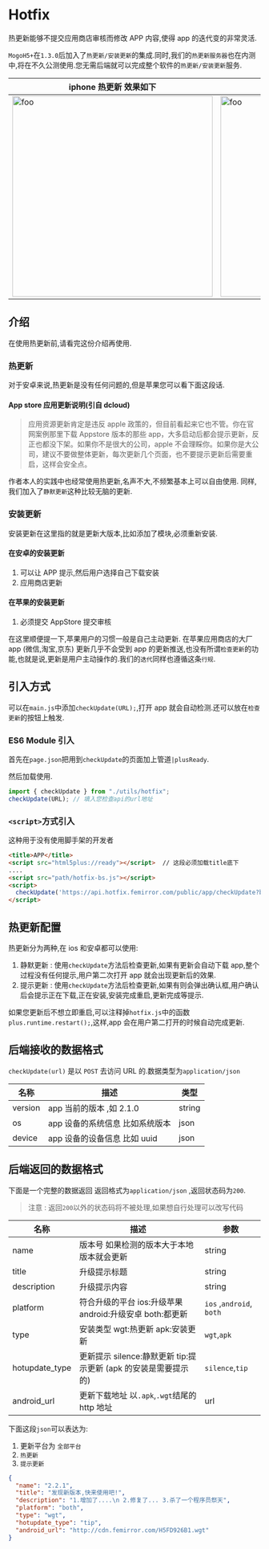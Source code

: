 # Hotfix

热更新能够不提交应用商店审核而修改 APP 内容,使得 app 的迭代变的非常灵活.

`MogoH5+`在`1.3.0`后加入了`热更新/安装更新`的集成.同时,我们的`热更新服务器`也在内测中,将在不久公测使用.您无需后端就可以完成整个软件的`热更新/安装更新`服务.

| iphone 热更新 效果如下                                           | 安卓热更新效果如下                                                    | 安卓安装更新如下                                                      |
| ---------------------------------------------------------------- | --------------------------------------------------------------------- | --------------------------------------------------------------------- |
| <img   width="400"  :src="$withBase('/IMG_0040.PNG')" alt="foo"> | <img   width="400"  :src="$withBase('/S80805-211149.jpg')" alt="foo"> | <img   width="400"  :src="$withBase('/S80806-112100.jpg')" alt="foo"> |

## 介绍

在使用热更新前,请看完这份介绍再使用.

### 热更新

对于安卓来说,热更新是没有任何问题的,但是苹果您可以看下面这段话.

#### App store 应用更新说明(引自 dcloud)

> 应用资源更新肯定是违反 apple 政策的，但目前看起来它也不管。你在官网案例那里下载 Appstore 版本的那些 app，大多启动后都会提示更新，反正也都没下架。如果你不是很大的公司，apple 不会理睬你。如果你是大公司，建议不要做整体更新，每次更新几个页面，也不要提示更新后需要重启，这样会安全点。

作者本人的实践中也经常使用热更新,名声不大,不频繁基本上可以自由使用.
同样,我们加入了`静默更新`这种比较无脑的更新.

### 安装更新

安装更新在这里指的就是更新大版本,比如添加了模块,必须重新安装.

#### 在安卓的安装更新

1.  可以让 APP 提示,然后用户选择自己下载安装
2.  应用商店更新

#### 在苹果的安装更新

1.  必须提交 AppStore 提交审核

在这里顺便提一下,苹果用户的习惯一般是自己主动更新.
在苹果应用商店的大厂 app (微信,淘宝,京东) 更新几乎不会受到 app 的更新推送,也没有所谓`检查更新`的功能,也就是说,更新是用户主动操作的.我们的`迭代`同样也遵循这条`行规`.

## 引入方式

可以在`main.js`中添加`checkUpdate(URL);`,打开 app 就会自动检测.还可以放在`检查更新`的按钮上触发.

### ES6 Module 引入

首先在`page.json`把用到`checkUpdate`的页面加上管道`|plusReady`.

然后加载使用.

```js
import { checkUpdate } from "./utils/hotfix";
checkUpdate(URL); // 填入您检查api的url地址
```

### `<script>`方式引入

这种用于没有使用脚手架的开发者

```html
<title>APP</title>
<script src="html5plus://ready"></script>  // 这段必须加载title底下
....
<script src="path/hotfix-bs.js"></script>
<script>
  checkUpdate('https://api.hotfix.femirror.com/public/app/checkUpdate?bundleId=你的appId'); // 填入您检查api的url地址
</script>
```

## 热更新配置

热更新分为两种,在 ios 和安卓都可以使用:

1.  静默更新 : 使用`checkUpdate`方法后检查更新,如果有更新会自动下载 app,整个过程没有任何提示,用户第二次打开 app 就会出现更新后的效果.
2.  提示更新 : 使用`checkUpdate`方法后检查更新,如果有则会弹出确认框,用户确认后会提示正在下载,正在安装,安装完成重启,更新完成等提示.

如果您更新后不想立即重启,可以注释掉`hotfix.js`中的函数`plus.runtime.restart();`,这样,app 会在用户第二打开的时候自动完成更新.

## 后端接收的数据格式

`checkUpdate(url)` 是以 `POST` 去访问 URL 的.数据类型为`application/json`

| 名称    | 描述                            | 类型   |
| ------- | ------------------------------- | ------ |
| version | app 当前的版本 ,如 2.1.0        | string |
| os      | app 设备的系统信息 比如系统版本 | json   |
| device  | app 设备的设备信息 比如 uuid    | json   |

## 后端返回的数据格式

下面是一个完整的数据返回 返回格式为`application/json` ,返回状态码为`200`.

> 注意 : 返回`200`以外的状态码将不被处理,如果想自行处理可以改写代码

| 名称           | 描述                                                            | 参数                     |
| -------------- | --------------------------------------------------------------- | ------------------------ |
| name           | 版本号 如果检测的版本大于本地版本就会更新                       | string                   |
| title          | 升级提示标题                                                    | string                   |
| description    | 升级提示内容                                                    | string                   |
| platform       | 符合升级的平台 ios:升级苹果 android:升级安卓 both:都更新        | `ios` ,`android`, `both` |
| type           | 安装类型 wgt:热更新 apk:安装更新                                | `wgt`,`apk`              |
| hotupdate_type | 更新提示 silence:静默更新 tip:提示更新 (apk 的安装是需要提示的) | `silence`,`tip`          |
| android_url    | 更新下载地址 以`.apk`,`.wgt`结尾的 http 地址                    | url                      |

下面这段`json`可以表达为:

1.  更新平台为 `全部平台`
2.  `热更新`
3.  `提示更新`

```json
{
  "name": "2.2.1",
  "title": "发现新版本,快来使用吧!",
  "description": "1.增加了....\n 2.修复了... 3.杀了一个程序员祭天",
  "platform": "both",
  "type": "wgt",
  "hotupdate_type": "tip",
  "android_url": "http://cdn.femirror.com/H5FD926B1.wgt"
}
```
